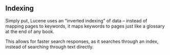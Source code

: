 ## Indexing
Simply put, Lucene uses an “inverted indexing” of data – instead of mapping pages to keywords, it maps keywords to pages just like a glossary at the end of any book.

This allows for faster search responses, as it searches through an index, instead of searching through text directly.

